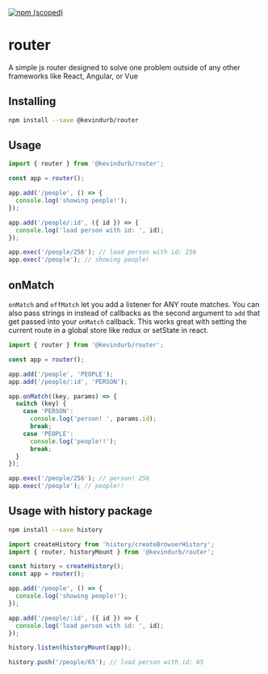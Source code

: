 [![npm (scoped)](https://img.shields.io/npm/v/@kevindurb/router.svg)](https://npmjs.com/package/@kevindurb/router)
# router
A simple js router designed to solve one problem outside of any other frameworks
like React, Angular, or Vue

## Installing
```bash
npm install --save @kevindurb/router
```

## Usage
```javascript
import { router } from '@kevindurb/router';

const app = router();

app.add('/people', () => {
  console.log('showing people!');
});

app.add('/people/:id', ({ id }) => {
  console.log('load person with id: ', id);
});

app.exec('/people/256'); // load person with id: 256
app.exec('/people'); // showing people!
```

## onMatch
`onMatch` and `offMatch` let you add a listener for ANY route matches. You can also
pass strings in instead of callbacks as the second argument to `add` that get passed into
your `onMatch` callback. This works great with setting the current route in a
global store like redux or setState in react.
```javascript
import { router } from '@kevindurb/router';

const app = router();

app.add('/people', 'PEOPLE');
app.add('/people/:id', 'PERSON');

app.onMatch((key, params) => {
  switch (key) {
    case 'PERSON':
      console.log('person! ', params.id);
      break;
    case 'PEOPLE':
      console.log('people!!');
      break;
  }
});

app.exec('/people/256'); // person! 256
app.exec('/people'); // people!!
```

## Usage with history package
```bash
npm install --save history
```

```javascript
import createHistory from 'history/createBrowserHistory';
import { router, historyMount } from '@kevindurb/router';

const history = createHistory();
const app = router();

app.add('/people', () => {
  console.log('showing people!');
});

app.add('/people/:id', ({ id }) => {
  console.log('load person with id: ', id);
});

history.listen(historyMount(app));

history.push('/people/65'); // load person with id: 65

```
